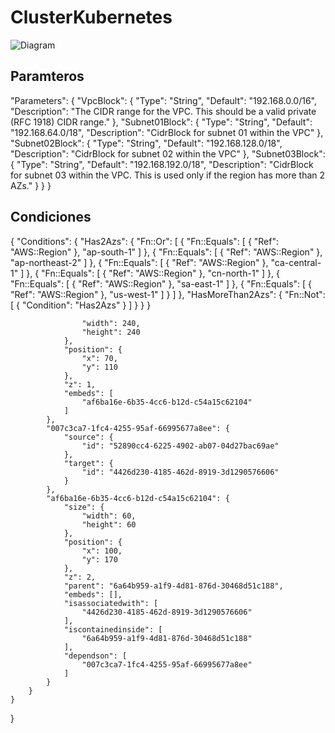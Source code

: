 # ClusterKubernetes

![Diagram](https://github.com/DiegoJimenez14/ClusterKubernetes/assets/115049957/05d6a7e6-ec58-4dec-acf9-14c946788f7c)
## Paramteros 
"Parameters": {
        "VpcBlock": {
            "Type": "String",
            "Default": "192.168.0.0/16",
            "Description": "The CIDR range for the VPC. This should be a valid private (RFC 1918) CIDR range."
        },
        "Subnet01Block": {
            "Type": "String",
            "Default": "192.168.64.0/18",
            "Description": "CidrBlock for subnet 01 within the VPC"
        },
        "Subnet02Block": {
            "Type": "String",
            "Default": "192.168.128.0/18",
            "Description": "CidrBlock for subnet 02 within the VPC"
        },
        "Subnet03Block": {
            "Type": "String",
            "Default": "192.168.192.0/18",
            "Description": "CidrBlock for subnet 03 within the VPC. This is used only if the region has more than 2 AZs."
        }
    }
}
## Condiciones 
{
    "Conditions": {
        "Has2Azs": {
            "Fn::Or": [
                {
                    "Fn::Equals": [
                        {
                            "Ref": "AWS::Region"
                        },
                        "ap-south-1"
                    ]
                },
                {
                    "Fn::Equals": [
                        {
                            "Ref": "AWS::Region"
                        },
                        "ap-northeast-2"
                    ]
                },
                {
                    "Fn::Equals": [
                        {
                            "Ref": "AWS::Region"
                        },
                        "ca-central-1"
                    ]
                },
                {
                    "Fn::Equals": [
                        {
                            "Ref": "AWS::Region"
                        },
                        "cn-north-1"
                    ]
                },
                {
                    "Fn::Equals": [
                        {
                            "Ref": "AWS::Region"
                        },
                        "sa-east-1"
                    ]
                },
                {
                    "Fn::Equals": [
                        {
                            "Ref": "AWS::Region"
                        },
                        "us-west-1"
                    ]
                }
            ]
        },
        "HasMoreThan2Azs": {
            "Fn::Not": [
                {
                    "Condition": "Has2Azs"
                }
            ]
        }
    }
}

                    "width": 240,
                    "height": 240
                },
                "position": {
                    "x": 70,
                    "y": 110
                },
                "z": 1,
                "embeds": [
                    "af6ba16e-6b35-4cc6-b12d-c54a15c62104"
                ]
            },
            "007c3ca7-1fc4-4255-95af-66995677a8ee": {
                "source": {
                    "id": "52890cc4-6225-4902-ab07-04d27bac69ae"
                },
                "target": {
                    "id": "4426d230-4185-462d-8919-3d1290576606"
                }
            },
            "af6ba16e-6b35-4cc6-b12d-c54a15c62104": {
                "size": {
                    "width": 60,
                    "height": 60
                },
                "position": {
                    "x": 100,
                    "y": 170
                },
                "z": 2,
                "parent": "6a64b959-a1f9-4d81-876d-30468d51c188",
                "embeds": [],
                "isassociatedwith": [
                    "4426d230-4185-462d-8919-3d1290576606"
                ],
                "iscontainedinside": [
                    "6a64b959-a1f9-4d81-876d-30468d51c188"
                ],
                "dependson": [
                    "007c3ca7-1fc4-4255-95af-66995677a8ee"
                ]
            }
        }
    }
}
